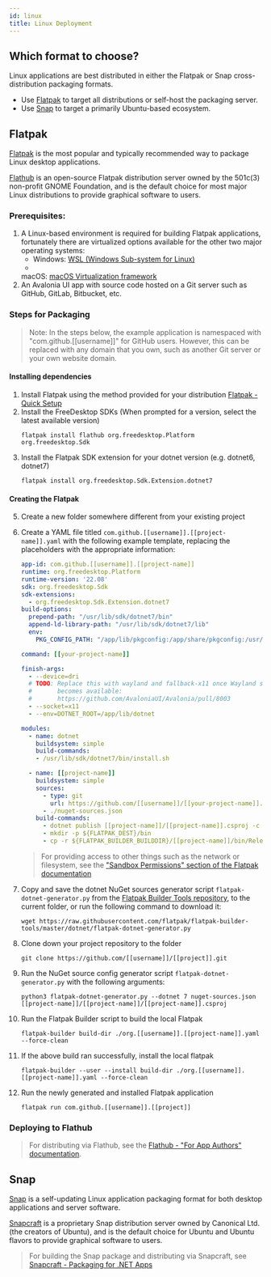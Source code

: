 ```yaml
---
id: linux
title: Linux Deployment
---
```


## Which format to choose?

Linux applications are best distributed in either the Flatpak or Snap cross-distribution packaging formats.

- Use [Flatpak](https://flatpak.org) to target all distributions or self-host the packaging server.
- Use [Snap](https://snapcraft.io/about) to target a primarily Ubuntu-based ecosystem.

## Flatpak

[Flatpak](https://flatpak.org) is the most popular and typically recommended way to package Linux desktop applications.

[Flathub](https://flathub.org/) is an open-source Flatpak distribution server owned by the 501c(3) non-profit GNOME
Foundation, and
is the default choice for most major Linux distributions to provide graphical software to users.

### Prerequisites:

1. A Linux-based environment is required for building Flatpak applications, fortunately there are virtualized options
   available for the other two major operating systems:
    - Windows: [WSL (Windows Sub-system for Linux)](https://learn.microsoft.com/en-us/windows/wsl/about)
    -
   macOS: [macOS Virtualization framework](https://developer.apple.com/documentation/virtualization/running_gui_linux_in_a_virtual_machine_on_a_mac)
2. An Avalonia UI app with source code hosted on a Git server such as GitHub, GitLab, Bitbucket, etc.

### Steps for Packaging

> Note: In the steps below, the example application is namespaced with "com.github.[[username]]" for GitHub users.
> However, this can be replaced with any domain that you own, such as another Git server or your own website domain.

#### Installing dependencies

1. Install Flatpak using the method provided for your distribution [Flatpak - Quick Setup](https://flatpak.org/setup/)
2. Install the FreeDesktop SDKs (When prompted for a version, select the latest available version)
    ```shell
    flatpak install flathub org.freedesktop.Platform org.freedesktop.Sdk
    ```
3. Install the Flatpak SDK extension for your dotnet version (e.g. dotnet6, dotnet7)
    ```shell
    flatpak install org.freedesktop.Sdk.Extension.dotnet7
    ```

#### Creating the Flatpak

5. Create a new folder somewhere different from your existing project
6. Create a YAML file titled `com.github.[[username]].[[project-name]].yaml` with the following example template,
   replacing the placeholders with the appropriate information:
    ```yaml
    app-id: com.github.[[username]].[[project-name]]
    runtime: org.freedesktop.Platform
    runtime-version: '22.08'
    sdk: org.freedesktop.Sdk
    sdk-extensions:
      - org.freedesktop.Sdk.Extension.dotnet7
    build-options:
      prepend-path: "/usr/lib/sdk/dotnet7/bin"
      append-ld-library-path: "/usr/lib/sdk/dotnet7/lib"
      env:
        PKG_CONFIG_PATH: "/app/lib/pkgconfig:/app/share/pkgconfig:/usr/lib/pkgconfig:/usr/share/pkgconfig:/usr/lib/sdk/dotnet7/lib/pkgconfig"
    
    command: [[your-project-name]]
    
    finish-args:  
      - --device=dri
      # TODO: Replace this with wayland and fallback-x11 once Wayland support
      #       becomes available:
      #       https://github.com/AvaloniaUI/Avalonia/pull/8003
      - --socket=x11
      - --env=DOTNET_ROOT=/app/lib/dotnet
    
    modules:
      - name: dotnet
        buildsystem: simple
        build-commands:
        - /usr/lib/sdk/dotnet7/bin/install.sh
    
      - name: [[project-name]]
        buildsystem: simple
        sources:
          - type: git
            url: https://github.com/[[username]]/[[your-project-name]].git
          - ./nuget-sources.json
        build-commands:
          - dotnet publish [[project-name]]/[[project-name]].csproj -c Release --no-self-contained --source ./nuget-sources
          - mkdir -p ${FLATPAK_DEST}/bin
          - cp -r ${FLATPAK_BUILDER_BUILDDIR}/[[project-name]]/bin/Release/net7.0/publish/* ${FLATPAK_DEST}/bin
    ```

   > For providing access to other things such as the network or filesystem, see
   the ["Sandbox Permissions" section of the Flatpak documentation](https://docs.flatpak.org/en/latest/sandbox-permissions.html)

7. Copy and save the dotnet NuGet sources generator script `flatpak-dotnet-generator.py` from
   the [Flatpak Builder Tools repository](https://github.com/flatpak/flatpak-builder-tools), to the current folder, or
   run the following command to download it:
    ```shell
    wget https://raw.githubusercontent.com/flatpak/flatpak-builder-tools/master/dotnet/flatpak-dotnet-generator.py
    ```
8. Clone down your project repository to the folder
    ```shell
    git clone https://github.com/[[username]]/[[project]].git
    ```
9. Run the NuGet source config generator script `flatpak-dotnet-generator.py` with the following arguments:
    ```shell
    python3 flatpak-dotnet-generator.py --dotnet 7 nuget-sources.json [[project-name]]/[[project-name]]/[[project-name]].csproj
    ```
10. Run the Flatpak Builder script to build the local Flatpak
    ```shell
    flatpak-builder build-dir ./org.[[username]].[[project-name]].yaml --force-clean
    ```
11. If the above build ran successfully, install the local flatpak
    ```shell
    flatpak-builder --user --install build-dir ./org.[[username]].[[project-name]].yaml --force-clean
    ```
12. Run the newly generated and installed Flatpak application
    ```shell
    flatpak run com.github.[[username]].[[project]]
    ```

### Deploying to Flathub

> For distributing via Flathub, see
> the [Flathub - "For App Authors" documentation](https://docs.flathub.org/docs/category/for-app-authors).

## Snap

[Snap](https://snapcraft.io/about) is a self-updating Linux application packaging format for
both desktop applications and server software.

[Snapcraft](https://flathub.org/) is a proprietary Snap distribution server owned by Canonical Ltd. (the creators of
Ubuntu),
and is the default choice for Ubuntu and Ubuntu flavors to provide graphical software to users.

> For building the Snap package and distributing via Snapcraft,
> see [Snapcraft - Packaging for .NET Apps](https://snapcraft.io/docs/dotnet-apps)
